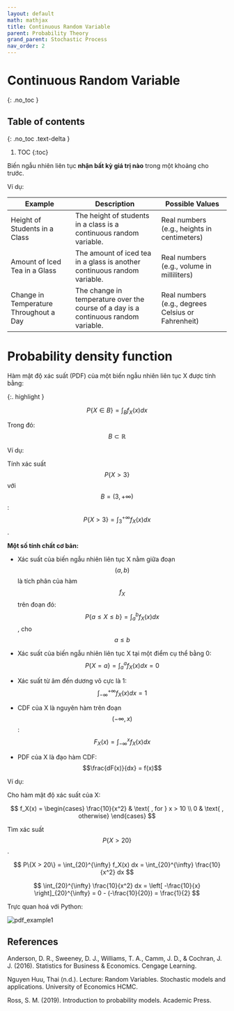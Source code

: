 ```yaml
---
layout: default
math: mathjax
title: Continuous Random Variable
parent: Probability Theory
grand_parent: Stochastic Process
nav_order: 2
---
```


# Continuous Random Variable
{: .no_toc }

## Table of contents
{: .no_toc .text-delta }

1. TOC
{:toc}

Biến ngẫu nhiên liên tục **nhận bất kỳ giá trị nào** trong một khoảng cho trước.

Ví dụ:

| **Example** | **Description** | **Possible Values** |
|-------------|-----------------|---------------------|
| Height of Students in a Class | The height of students in a class is a continuous random variable. | Real numbers (e.g., heights in centimeters) |
| Amount of Iced Tea in a Glass | The amount of iced tea in a glass is another continuous random variable.  | Real numbers (e.g., volume in milliliters) |
| Change in Temperature Throughout a Day | The change in temperature over the course of a day is a continuous random variable.  | Real numbers (e.g., degrees Celsius or Fahrenheit) |

# Probability density function

Hàm mật độ xác suất (PDF) của một biến ngẫu nhiên liên tục X được tính bằng:

{:. highlight }

$$
P\{X \in B\} = \int_B f_X(x)dx
$$

Trong đó: $$B \subset \mathbb{R}$$


Ví dụ:

Tính xác suất $$P\{X > 3\}$$ với $$B = (3, +\infty)$$: $$P\{X > 3\} = \int_3^{+\infty} f_X(x)dx$$.

**Một số tính chất cơ bản:**

- Xác suất của biến ngẫu nhiên liên tục X nằm giữa đoạn $$(a,b)$$ là tích phân của hàm $$f_X$$ trên đoạn đó: $$P\{a \le X \le b\} = \int_a^b f_X(x)dx$$, cho $$a \le b$$

- Xác suất của biến ngẫu nhiên liên tục X tại một điểm cụ thể bằng 0: $$P\{X = a\} = \int_a^a f_X(x)dx = 0$$

- Xác suất từ âm đến dương vô cực là 1: $$\int_{-\infty}^{+\infty} f_X(x)dx = 1$$

- CDF của X là nguyên hàm trên đoạn $$(-\infty, x)$$: $$F_X(x) = \int_{-\infty}^x f_X(x)dx$$

- PDF của X là đạo hàm CDF: $$\frac{dF(x)}{dx} = f(x)$$

Ví dụ:

Cho hàm mật độ xác suất của X:

$$
f_X(x) = \begin{cases} 
\frac{10}{x^2}  & \text{ , for } x > 10 \\
0 & \text{ , otherwise}
\end{cases}
$$

Tìm xác suất $$P\{X > 20\}$$.

$$
P\{X > 20\} = \int_{20}^{\infty} f_X(x) dx = \int_{20}^{\infty} \frac{10}{x^2} dx
$$

$$
\int_{20}^{\infty} \frac{10}{x^2} dx = \left[ -\frac{10}{x} \right]_{20}^{\infty} = 0 - (-\frac{10}{20}) = \frac{1}{2}
$$

Trực quan hoá với Python:

![pdf_example1](https://github.com/nlamduy/nlamduy.github.io/blob/3336c810381c58bf328747cc2d2190ef320c4a23/_assets/img/pdf_eg1.png)




## References

Anderson, D. R., Sweeney, D. J., Williams, T. A., Camm, J. D., & Cochran, J. J. (2016). Statistics for Business & Economics. Cengage Learning.

Nguyen Huu, Thai (n.d.). Lecture: Random Variables. Stochastic models and applications. University of Economics HCMC.

Ross, S. M. (2019). Introduction to probability models. Academic Press.